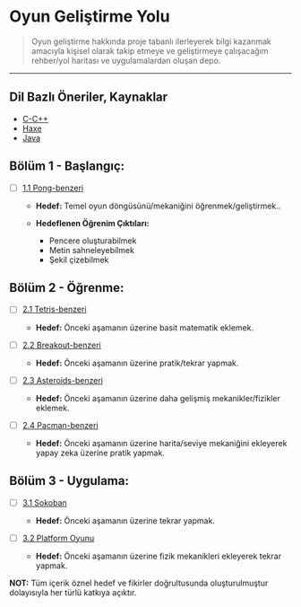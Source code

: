 # Oyun Geliştirme Yolu
> Oyun geliştirme hakkında proje tabanlı ilerleyerek bilgi kazanmak amacıyla kişisel olarak takip etmeye ve geliştirmeye çalışacağım rehber/yol haritası ve uygulamalardan oluşan depo.

---

## Dil Bazlı Öneriler, Kaynaklar

- [C-C++](c-cpp.md)
- [Haxe](haxe.md)
- [Java](java.md)



## Bölüm 1 - Başlangıç:

- [ ] [1.1 Pong-benzeri]()
    - **Hedef:** Temel oyun döngüsünü/mekaniğini öğrenmek/geliştirmek..

    - **Hedeflenen Öğrenim Çıktıları:**
        - Pencere oluşturabilmek
        - Metin sahneleyebilmek
        - Şekil çizebilmek


## Bölüm 2 - Öğrenme:
- [ ] [2.1 Tetris-benzeri]()
    - **Hedef:** Önceki aşamanın üzerine basit matematik eklemek.

- [ ] [2.2 Breakout-benzeri]()
    - **Hedef:** Önceki aşamanın üzerine pratik/tekrar yapmak.

- [ ] [2.3 Asteroids-benzeri]()
    - **Hedef:** Önceki aşamanın üzerine daha gelişmiş mekanikler/fizikler eklemek.

- [ ] [2.4 Pacman-benzeri]()
    - **Hedef:** Önceki aşamanın üzerine harita/seviye mekaniğini ekleyerek yapay zeka üzerine pratik yapmak.



## Bölüm 3 - Uygulama:

- [ ] [3.1 Sokoban]()
    - **Hedef:** Önceki aşamanın üzerine tekrar yapmak.

- [ ] [3.2 Platform Oyunu]()
    - **Hedef:** Önceki aşamanın üzerine fizik mekanikleri ekleyerek tekrar yapmak.


**NOT:** Tüm içerik öznel hedef ve fikirler doğrultusunda oluşturulmuştur dolayısıyla her türlü katkıya açıktır.
